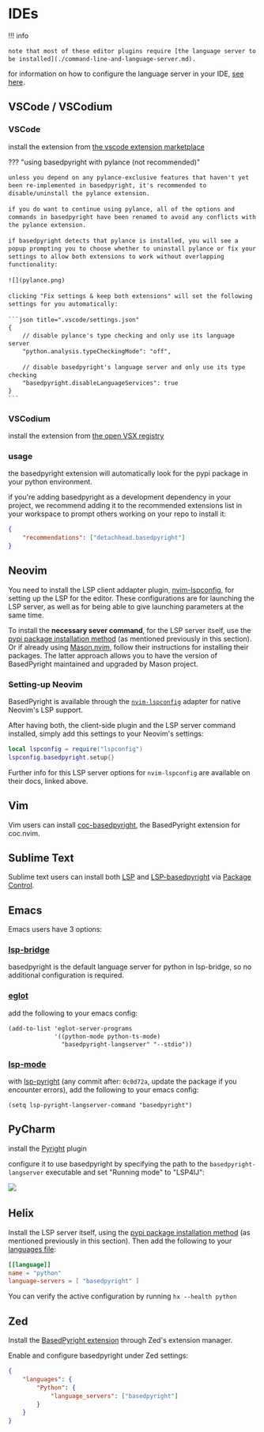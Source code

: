 # IDEs

!!! info

    note that most of these editor plugins require [the language server to be installed](./command-line-and-language-server.md).

for information on how to configure the language server in your IDE, [see here](../configuration/language-server-settings.md#where-do-i-configure-these-settings).

## VSCode / VSCodium

### VSCode

install the extension from [the vscode extension marketplace](https://marketplace.visualstudio.com/items?itemName=detachhead.basedpyright)

??? "using basedpyright with pylance (not recommended)"

    unless you depend on any pylance-exclusive features that haven't yet been re-implemented in basedpyright, it's recommended to disable/uninstall the pylance extension.

    if you do want to continue using pylance, all of the options and commands in basedpyright have been renamed to avoid any conflicts with the pylance extension.

    if basedpyright detects that pylance is installed, you will see a popup prompting you to choose whether to uninstall pylance or fix your settings to allow both extensions to work without overlapping functionality:

    ![](pylance.png)

    clicking "Fix settings & keep both extensions" will set the following settings for you automatically:

    ```json title=".vscode/settings.json"
    {
        // disable pylance's type checking and only use its language server
        "python.analysis.typeCheckingMode": "off",

        // disable basedpyright's language server and only use its type checking
        "basedpyright.disableLanguageServices": true
    }
    ```

### VSCodium

install the extension from [the open VSX registry](https://open-vsx.org/extension/detachhead/basedpyright)

### usage

the basedpyright extension will automatically look for the pypi package in your python environment.

if you're adding basedpyright as a development dependency in your project, we recommend adding it to the recommended extensions list in your workspace to prompt others working on your repo to install it:

```json title=".vscode/extensions.json"
{
    "recommendations": ["detachhead.basedpyright"]
}
```

## Neovim

You need to install the LSP client addapter plugin,
[nvim-lspconfig](https://github.com/neovim/nvim-lspconfig), for setting up the
LSP for the editor. These configurations are for launching the LSP server,
as well as for being able to give launching parameters at the same time.

To install the **necessary sever command**, for the LSP server itself, use the
[pypi package installation method](./command-line-and-language-server.md) (as
mentioned previously in this section). Or if already using
[Mason.nvim](https://github.com/williamboman/mason.nvim), follow their
instructions for installing their packages. The latter approach allows you to
have the version of BasedPyright maintained and upgraded by Mason project.

### Setting-up Neovim

BasedPyright is available through the
[`nvim-lspconfig`](https://github.com/neovim/nvim-lspconfig/blob/master/doc/configs.md#basedpyright)
adapter for native Neovim's LSP support.

After having both, the client-side plugin and the LSP server command installed,
simply add this settings to your Neovim's settings:

```lua
local lspconfig = require("lspconfig")
lspconfig.basedpyright.setup{}
```

Further info for this LSP server options for `nvim-lspconfig` are available on
their docs, linked above.

## Vim

Vim users can install [coc-basedpyright](https://github.com/fannheyward/coc-basedpyright), the BasedPyright extension for coc.nvim.

## Sublime Text

Sublime text users can install both [LSP](https://packagecontrol.io/packages/LSP) and [LSP-basedpyright](https://packagecontrol.io/packages/LSP-basedpyright) via [Package Control](https://packagecontrol.io).

## Emacs

Emacs users have 3 options:

### [lsp-bridge](https://github.com/manateelazycat/lsp-bridge)

basedpyright is the default language server for python in lsp-bridge, so no additional configuration is required.

### [eglot](https://github.com/joaotavora/eglot)

add the following to your emacs config:

```emacs-lisp
(add-to-list 'eglot-server-programs
             '((python-mode python-ts-mode)
               "basedpyright-langserver" "--stdio"))
```

### [lsp-mode](https://github.com/emacs-lsp/lsp-mode)

with [lsp-pyright](https://github.com/emacs-lsp/lsp-pyright) (any commit after: `0c0d72a`, update the package if you encounter errors), add the following to your emacs config:

```emacs-lisp
(setq lsp-pyright-langserver-command "basedpyright")
```

## PyCharm

install the [Pyright](https://plugins.jetbrains.com/plugin/24145) plugin

configure it to use basedpyright by specifying the path to the `basedpyright-langserver` executable and set "Running mode" to "LSP4IJ":

![](https://github.com/user-attachments/assets/accfc498-825c-4c39-9e2c-35195c41fd67)

## Helix

Install the LSP server itself, using the [pypi package installation method](./command-line-and-language-server.md) (as mentioned previously in this section).
Then add the following to your [languages file](https://docs.helix-editor.com/languages.html):

```toml
[[language]]
name = "python"
language-servers = [ "basedpyright" ]
```

You can verify the active configuration by running `hx --health python`

## Zed

Install the [BasedPyright extension](https://github.com/m1guer/basedpyright-zed) through Zed's extension manager.

Enable and configure basedpyright under Zed settings:

```json
{
    "languages": {
        "Python": {
            "language_servers": ["basedpyright"]
        }
    }
}
```
